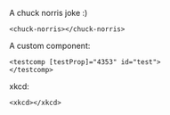 
A chuck norris joke :)

```custom
<chuck-norris></chuck-norris>
```

A custom component:
```custom
<testcomp [testProp]="4353" id="test">
</testcomp>
```

xkcd:
```custom
<xkcd></xkcd>
```
